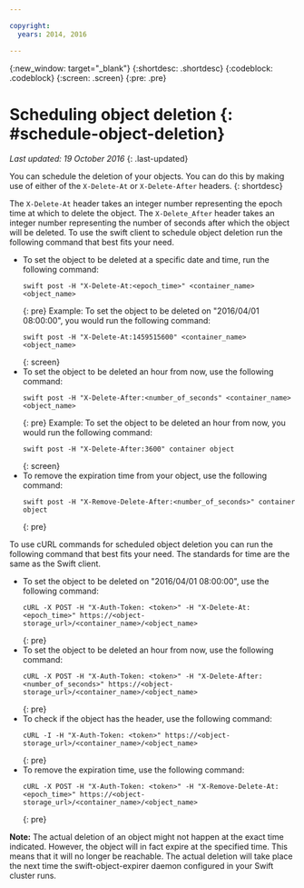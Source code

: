 ```yaml
---

copyright:
  years: 2014, 2016

---
```

{:new_window: target="_blank"}
{:shortdesc: .shortdesc}
{:codeblock: .codeblock}
{:screen: .screen}
{:pre: .pre}


# Scheduling object deletion {: #schedule-object-deletion}
*Last updated: 19 October 2016*
{: .last-updated}

You can schedule the deletion of your objects. You can do this by making use of either of the `X-Delete-At` or `X-Delete-After` headers.
{: shortdesc}

The `X-Delete-At` header takes an integer number representing the epoch time at which to delete the object. The `X-Delete_After` header takes an integer number representing the number of seconds after which the object will be deleted. To use the swift client to schedule object deletion run the following command that best fits your need.

* To set the object to be deleted at a specific date and time, run the following command:
    ```
    swift post -H "X-Delete-At:<epoch_time>" <container_name> <object_name>
    ```
    {: pre}
    Example:
    To set the object to be deleted on "2016/04/01 08:00:00", you would run the following command:
    ```
    swift post -H "X-Delete-At:1459515600" <container_name> <object_name>
    ```
    {: screen}
* To set the object to be deleted an hour from now, use the following command:
    ```
    swift post -H "X-Delete-After:<number_of_seconds" <container_name> <object_name>
    ```
    {: pre}
    Example:
    To set the object to be deleted an hour from now, you would run the following command:
    ```
    swift post -H "X-Delete-After:3600" container object
    ```
    {: screen}
* To remove the expiration time from your object, use the following command:
    ```
    swift post -H "X-Remove-Delete-After:<number_of_seconds>" container object
    ```
    {: pre}

To use cURL commands for scheduled object deletion you can run the following command that best fits your need. The standards for time are the same as the Swift client.

* To set the object to be deleted on "2016/04/01 08:00:00", use the following command:
    ```
    cURL -X POST -H "X-Auth-Token: <token>" -H "X-Delete-At:<epoch_time>" https://<object-storage_url>/<container_name>/<object_name>
    ```
    {: pre}
* To set the object to be deleted an hour from now, use the following command:
    ```
    cURL -X POST -H "X-Auth-Token: <token>" -H "X-Delete-After:<number_of_seconds>" https://<object-storage_url>/<container_name>/<object_name>
    ```
    {: pre}
* To check if the object has the header, use the following command:
    ```
    cURL -I -H "X-Auth-Token: <token>" https://<object-storage_url>/<container_name>/<object_name>
    ```
    {: pre}
* To remove the expiration time, use the following command:
    ```
    cURL -X POST -H "X-Auth-Token: <token>" -H "X-Remove-Delete-At:<epoch_time>" https://<object-storage_url>/<container_name>/<object_name>
    ```
    {: pre}

**Note:** The actual deletion of an object might not happen at the exact time indicated. However, the object will in fact expire at the specified time. This means that it will no longer be reachable. The actual deletion will take place the next time the swift-object-expirer daemon configured in your Swift cluster runs.
